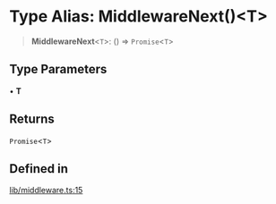 # Type Alias: MiddlewareNext()\<T\>

> **MiddlewareNext**\<`T`\>: () => `Promise`\<`T`\>

## Type Parameters

• **T**

## Returns

`Promise`\<`T`\>

## Defined in

[lib/middleware.ts:15](https://github.com/andreisergiu98/baeta/blob/277f62f15bfdecc05d507a84e60b62e5bc08a747/packages/core/lib/middleware.ts#L15)

